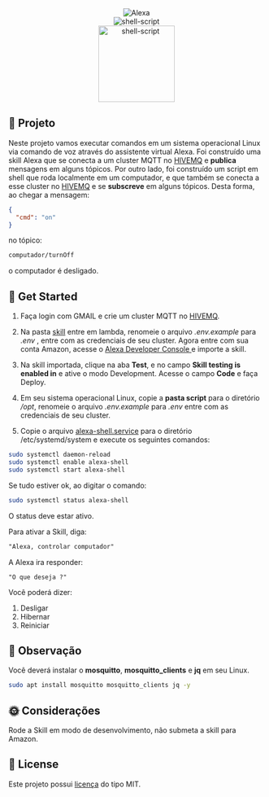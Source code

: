 <div align="center">
<img src="https://img.shields.io/badge/amazon%20alexa-52b5f7?style=for-the-badge&logo=amazon%20alexa&logoColor=white" alt="Alexa" />    
</div>

<div align="center">
<img src="https://img.shields.io/badge/shell_script-%23121011.svg?style=for-the-badge&logo=gnu-bash&logoColor=white" alt="shell-script"/>  
</div>

<div align="center">
<img src="https://encrypted-tbn0.gstatic.com/images?q=tbn:ANd9GcRPCclc4DOkgDZ2ZoD1A9V-4pEjRM0KGNjscP25dp3L&s" alt="shell-script" width="150px"/>  
</div>

## **🤖 Projeto**

Neste projeto vamos executar comandos em um sistema operacional Linux via comando de voz através do assistente virtual Alexa. Foi construído uma skill Alexa que se conecta a um cluster MQTT no [HIVEMQ](https://www.hivemq.com/hivemq/mqtt-broker/) e **publica** mensagens em alguns tópicos. Por outro lado, foi construído um script em shell que roda localmente em um computador, e que também se conecta a esse cluster no [HIVEMQ](https://www.hivemq.com/hivemq/mqtt-broker/) e se **subscreve** em alguns tópicos. Desta forma, ao chegar a mensagem:

```json
{
  "cmd": "on"
}
```

no tópico:

```txt
computador/turnOff
```

o computador é desligado.

## 🚀 Get Started

1. Faça login com GMAIL e crie um cluster MQTT no [HIVEMQ](https://www.hivemq.com/hivemq/mqtt-broker/).
   <br/>

2. Na pasta [skill](./skill/) entre em lambda, renomeie o arquivo _.env.example_ para _.env_ , entre com as credenciais de seu cluster. Agora entre com sua conta Amazon, acesse o [Alexa Developer Console ](https://developer.amazon.com/alexa/console/) e importe a skill.
   <br/>

3. Na skill importada, clique na aba **Test**, e no campo **Skill testing is enabled in** e ative o modo Development. Acesse o campo **Code** e faça Deploy.
   <br/>

4. Em seu sistema operacional Linux, copie a **pasta script** para o diretório _/opt_, renomeie o arquivo _.env.example_ para _.env_ entre com as credenciais de seu cluster.
   <br/>

5. Copie o arquivo [alexa-shell.service](./alexa-shell.service) para o diretório /etc/systemd/system e execute os seguintes comandos:

```bash
sudo systemctl daemon-reload
sudo systemctl enable alexa-shell
sudo systemctl start alexa-shell
```

Se tudo estiver ok, ao digitar o comando:

```bash
sudo systemctl status alexa-shell
```

O status deve estar ativo.

Para ativar a Skill, diga:

```txt
"Alexa, controlar computador"
```

A Alexa ira responder:

```
"O que deseja ?"
```

Você poderá dizer:

1. Desligar
2. Hibernar
3. Reiniciar

## **🙂 Observação**

Você deverá instalar o **mosquitto**, **mosquitto_clients** e **jq** em seu Linux.

```bash
sudo apt install mosquitto mosquitto_clients jq -y
```

## **🌞 Considerações**

Rode a Skill em modo de desenvolvimento, não submeta a skill para Amazon.

## **📝 License**

Este projeto possui [licença](LICENSE.md) do tipo MIT.
